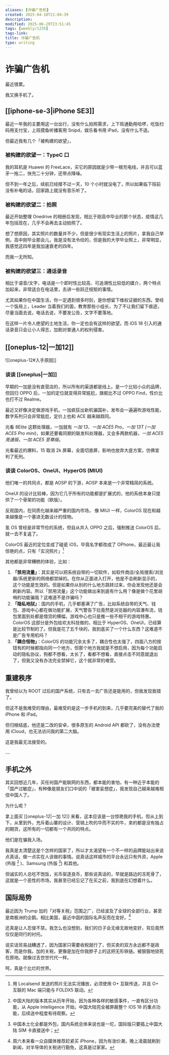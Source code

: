```yaml
---
aliases: [诈骗广告机]
created: 2025-04-10T21:04:39
description: 
modified: 2025-06-29T23:51:45
tags: [weekly/1235]
tags-link: 
title: 诈骗广告机
type: writing
---
```


# 诈骗广告机

最近很累。

我又换手机了。

## [[iphone-se-3|iPhone SE3]]

最近一年我的主要用这一台出行，没有什么拍照需求，上下班通勤用哈啰，吃饭扫码用支付宝，上班摸鱼听播客用 Snipd，娱乐看书用 iPad，没有什么不适。

但最近我有几个「被构建的欲望」，

### 被构建的欲望一：TypeC 口

我的耳机是 Huawei 的 FreeLace，买它的原因就是少带一根充电线，并且可以蓝牙一拖二，快充二十分钟，还带点降噪。

但不到一年之后，续航已经撑不过一天，10 个小时就没电了，所以如果临下班前没有补电的话，回家路上就没有音乐听了。

### 被构建的欲望二：拍照

最近开始整理 Onedrive 的相册后发现，相比于刚高中毕业的那个状态，疫情这几年包括现在，几乎不会再去主动拍照了。

想了想原因，其实照片的数量并不少，但是很少有现实生活上的照片，拿我自己举例，高中刚毕业那会儿，我是没有法令纹的，但是我的大学毕业照上，非常明显，我感觉这四年是我加速衰老的四年。

而我一无所知。

### 被构建的欲望三：通话录音

相比于语音/文字，电话是一个即时性比较高、可追溯性比较低的媒介，两个特点加起来，非常适合在电话里，去讲一些跃迁规矩的事情。

尤其如果你在中国生活，你一定遇到很多时刻，是你想留下维权证据的东西。曾经一个饭局上，Leader 当着我们的面，教育那些小组长，为了不让我们留下痕迹，尽量当面去说，电话去说，不要发公告，文字不要落地。

在这样一片令人绝望的土地生活，你一定也会有这样的欲望。而 iOS 18 引入的通话录音只会让小人得志，加剧对普通人的权利侵害。

## [[oneplus-12|一加12]]

![[oneplus-12#入手原因]]

### 谈谈 [[oneplus|一加]]

早期的一加是没有直营店的，所以所有的渠道都是线上。是一个比较小众的品牌，但回归 OPPO 后，一加的定位就变得异常尴尬，旗舰比不过 OPPO Find，性价比也打不过 Realme。

最近又好像决定做游戏手机，一加疯狂出新机骗国补，发布会一遍遍吹游戏性能，数字系列只会非常尴尬，定价上也和 ACE 越来越趋同。

光看 8Elite 这颗处理器，一加就有 *一加 13*、*一加 ACE5 Pro*，*一加 13T (一加 ACE5 Pro mini)*，如果还要看同期的联发科处理器，又会多两款机器，*一加 ACE5 竞速版*，*一加 ACE5 至尊版*。

光看最近的爆料，15 取消 2k 屏幕，全面切直屏，影响也放弃大底方案，仿佛宣判了死刑。

### 谈谈 ColorOS、OneUI、HyperOS (MIUI)

他们唯一的共同点，都是 AOSP 的下游，AOSP 本来是一个非常精简的系统。

OneUI 的设计比较棒，因为它几乎所有的功能都是扩展式的，他的系统本身只提供了一个骨架的功能（欧版）。

反观国内，在同质化越来越严重的国内市场， 像 MIUI 一样，ColorOS 现在和越来越像是一个塞进无数设计的怪物。

氢 OS 曾经是非常节俭的系统，但自从并入 OPPO 之后，强制推送 ColorOS 后，就一去不复返了。

ColorOS 最近的定位变成了碰瓷 iOS，毕竟名字都改成了 OPhone，最近最让我惊艳的点，只有「实况照片」[^cannot_use_localsend]

其他都是非常糟糕的体验，比如：

1. **「禁用流量」**：其实是可以把系统自带的一切软件，如软件商店/全局搜索/浏览器/系统更新的网络都禁掉的。在你从正面进入打开，他是不会刷新显示的，这个功能是生效的。但是如果你从别的什么地方跳转过来，你会发现他还是会刷新内容。所以「禁用流量」这个功能做出来到底有什么用？像是做个花里胡哨的功能骗我？这难道不是诈骗吗？
2. **「隐私地狱」**：国内的手机，几乎都塞满了广告，比如系统自带的天气、钱包、游戏中心都在做功能扩展，天气警告下拉竟然是浏览器的内容瀑布流，钱包里面到处都是借贷的横幅，游戏中心也只是推一些不相干的游戏特惠。ColorOS 这部分是外包给欢太科技做的，相比于 HyperOS、OneUI，已经算是比较节制的了。但我是花了五千块的，我到底买了一个什么东西？这难道不是广告专用机吗？
3. **「耦合怪物」**：ColorOS 的功能冗余太多了，耦合性也太强了，四面八方的按钮有的时候都指向同一个地方，但那个地方我就是不想启用，因为每个功能启动的隐私协议，狗都不想看，太长了，看都不想看，直接点击不同意就退出了，但我又没有办法完全禁掉它，这个就非常的难受。

## 重建秩序

我曾经以为 ROOT 过后的国产系统，只有去一去广告还是能用的，但我发现我错了。

但这不是我难受的理由，最难受的是这一步手机的到来，几乎要完美的替代了我的 iPhone 和 iPad。

但归根结底，他还是二改的安卓，很多原生的 Android API 都砍了，没有办法使用 iCloud，也无法访问我的第二大脑。

这是我最无法接受的。

....

## 手机之外

其实回想近几年，买任何国产能联网的东西，都本能的害怕，有一种近乎本能的「国产过敏症」，有种像是朋友们口中说的「被害妄想症」，我发现自己越来越难相信中国人了。

为什么呢？

拿上面买 [[oneplus-12|一加 12]] 来看，这本应该是一台惊艳我的手机，但从上到下，从里到外，充斥着山寨的设计、营销上吹的华而不实的牛，卖的都是没有独占的期货，这所有的一切都有一个共同的特点。

他们是在骗我入场。

我真是太清楚这是个怎样的国家了，所以才太渴望有一个不一样的品牌能站出来说点真话，做一点实在人该做的事情。说真话这样城市的平台永远只有外资，Apple (外版 [^apple-phone] )、Samsung (外版 [^sumsung-phone]) 和其他。

但诚实的人总吃不饱饭，劣币驱逐良币，那些说真话的，早就是路边的冻死骨了，这就是一个恶性的市场，我甚至已经忘记了在买之前，我到底在幻想着什么。

## 国际局势

最近因为 Trump 加的「对等关税」范围之广，已经波及了全球的全部行业，甚至是南极洲的企鹅。相比美国，最近中国的国际名声反而在变好。[^free-tax]

还真是让人忍俊不禁。我怎么也没想到，我们的日子会无缘无故地变好，背后竟然仅仅是同行的衬托。

说实话贸易战糟透了，因为国家只需要收税就行了，但买卖的双方永远都不是政客，而是你我。加的关税，更像是加在你我脖子上的这把无形铁链。被狠狠地锁死在原地。就像过去世世代代一样。

呵，真是个比烂的世界。

[^cannot_use_localsend]: 用 Localsend 发送的照片无法实况播放，必须使用 O+ 互联传送，并且 O+ 互联的 Mac 端只能与 FOLDX5 联动。
[^apple-phone]: 中国大陆的版本其实从历年开始，因为各种各样的敏感事件，一直有区分功能，从 Apple Intelligence 开始，中国大陆完全被屏蔽整个 IOS 18 的重点功能，后续送中程度有待观察。
[^sumsung-phone]: 中国本土化全都是外包，国内系统总体来说也是一坨，国际版只要插上中国大陆 SIM 卡直接送中；
[^free-tax]: 周六本来看一众自媒体推荐赶紧买 iPhone，因为有涨价潮，晚上凌晨就刷到新闻，对半导体的关税进行豁免，这真是过家家。
